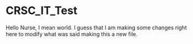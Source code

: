 # CRSC_IT_Test
Hello Nurse, I mean world.
I guess that I am making some changes right here to modify what was said making this a new file.
